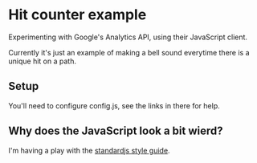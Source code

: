 # Hit counter example

Experimenting with Google's Analytics API, using their JavaScript client.

Currently it's just an example of making a bell sound everytime there is a
unique hit on a path.

## Setup

You'll need to configure config.js, see the links in there for help.

## Why does the JavaScript look a bit wierd?

I'm having a play with the
[standardjs style guide](http://standardjs.com/rules.html).
